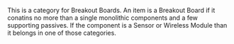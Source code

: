This is a category for Breakout Boards. An item is a Breakout Board if it conatins no more than a single monolithic components and a few supporting passives. If the component is a Sensor or Wireless Module than it belongs in one of those categories. 